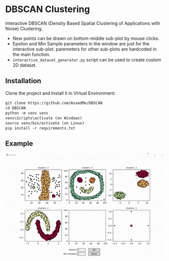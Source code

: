 # DBSCAN Clustering

Interactive DBSCAN (Density Based Spatial Clustering of Applications with Noise) Clustering.

* New points can be drawn on bottom-middle sub-plot by mouse clicks.
* Epsilon and Min Sample parameters in the window are just for the interactive sub-plot. paremeters for other sub-plots are hardcoded in the main function.
* `interactive_dataset_generator.py` script can be used to create custom 2D dataset.

## Installation

Clone the project and Install it in Virtual Environment:
```
git clone https://github.com/AsaadMe/DBSCAN
cd DBSCAN
python -m venv venv
venv\Scripts\activate (on Windows)
source venv/bin/activate (on Linux)
pip install -r requirements.txt
```

## Example

![Example](example.gif)
